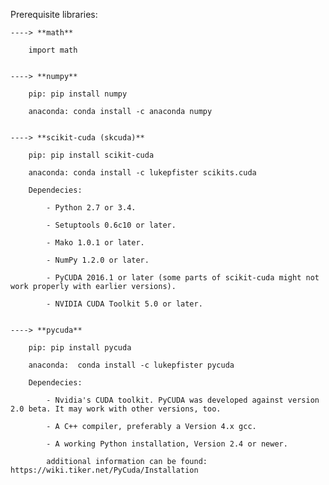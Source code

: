 Prerequisite libraries:


	----> **math**

		import math


	----> **numpy**

		pip: pip install numpy

		anaconda: conda install -c anaconda numpy


	----> **scikit-cuda (skcuda)**

		pip: pip install scikit-cuda

		anaconda: conda install -c lukepfister scikits.cuda

		Dependecies:
	
			- Python 2.7 or 3.4.
			
			- Setuptools 0.6c10 or later.
			
			- Mako 1.0.1 or later.
			
			- NumPy 1.2.0 or later.
			
			- PyCUDA 2016.1 or later (some parts of scikit-cuda might not work properly with earlier versions).
			
			- NVIDIA CUDA Toolkit 5.0 or later.


	----> **pycuda**

		pip: pip install pycuda

		anaconda:  conda install -c lukepfister pycuda

		Dependecies:

			- Nvidia's CUDA toolkit. PyCUDA was developed against version 2.0 beta. It may work with other versions, too.

			- A C++ compiler, preferably a Version 4.x gcc.

			- A working Python installation, Version 2.4 or newer. 

			additional information can be found: https://wiki.tiker.net/PyCuda/Installation

		
